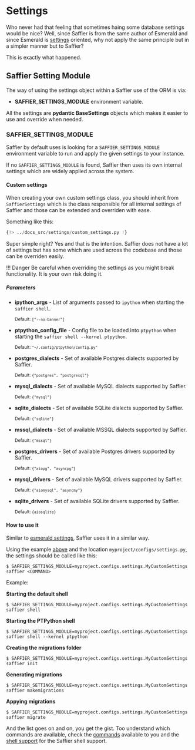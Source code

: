 # Settings

Who never had that feeling that sometimes haing some database settings would be nice? Well, since
Saffier is from the same author of Esmerald and since Esmerald is [settings][esmerald_settings] oriented, why not apply
the same principle but in a simpler manner but to Saffier?

This is exactly what happened.

## Saffier Setting Module

The way of using the settings object within a Saffier use of the ORM is via:

* **SAFFIER_SETTINGS_MODULE** environment variable.

All the settings are **pydantic BaseSettings** objects which makes it easier to use and override
when needed.

### SAFFIER_SETTINGS_MODULE

Saffier by default uses is looking for a `SAFFIER_SETTINGS_MODULE` environment variable to run and
apply the given settings to your instance.

If no `SAFFIER_SETTINGS_MODULE` is found, Saffier then uses its own internal settings which are
widely applied across the system.

#### Custom settings

When creating your own custom settings class, you should inherit from `SaffierSettings` which is
the class responsible for all internal settings of Saffier and those can be extended and overriden
with ease.

Something like this:

```python title="myproject/configs/settings.py"
{!> ../docs_src/settings/custom_settings.py !}
```

Super simple right? Yes and that is the intention. Saffier does not have a lot of settings but
has some which are used across the codebase and those can be overriden easily.

!!! Danger
    Be careful when overriding the settings as you might break functionality. It is your own risk
    doing it.

##### Parameters

* **ipython_args** - List of arguments passed to `ipython` when starting the `saffier shell`.

    <sup>Default: `["--no-banner"]`</sup>

* **ptpython_config_file** - Config file to be loaded into `ptpython` when starting the `saffier shell --kernel ptpython`.

    <sup>Default: `"~/.config/ptpython/config.py"`</sup>

* **postgres_dialects** - Set of available Postgres dialects supported by Saffier.

    <sup>Default: `{"postgres", "postgresql"}`</sup>

* **mysql_dialects** - Set of available MySQL dialects supported by Saffier.

    <sup>Default: `{"mysql"}`</sup>

* **sqlite_dialects** - Set of available SQLite dialects supported by Saffier.

    <sup>Default: `{"sqlite"}`</sup>

* **mssql_dialects** - Set of available MSSQL dialects supported by Saffier.

    <sup>Default: `{"mssql"}`</sup>

* **postgres_drivers** - Set of available Postgres drivers supported by Saffier.

    <sup>Default: `{"aiopg", "asyncpg"}`</sup>

* **mysql_drivers** - Set of available MySQL drivers supported by Saffier.

    <sup>Default: `{"aiomysql", "asyncmy"}`</sup>

* **sqlite_drivers** - Set of available SQLite drivers supported by Saffier.

    <sup>Default: `{aiosqlite}`</sup>

#### How to use it

Similar to [esmerald settings][esmerald_settings], Saffier uses it in a similar way.

Using the example [above](#custom-settings) and the location `myproject/configs/settings.py`, the
settings should be called like this:

```shell
$ SAFFIER_SETTINGS_MODULE=myproject.configs.settings.MyCustomSettings saffier <COMMAND>
```

Example:

**Starting the default shell**

```shell
$ SAFFIER_SETTINGS_MODULE=myproject.configs.settings.MyCustomSettings saffier shell
```

**Starting the PTPython shell**

```shell
$ SAFFIER_SETTINGS_MODULE=myproject.configs.settings.MyCustomSettings saffier shell --kernel ptpython
```

**Creating the migrations folder**

```shell
$ SAFFIER_SETTINGS_MODULE=myproject.configs.settings.MyCustomSettings saffier init
```

**Generating migrations**

```shell
$ SAFFIER_SETTINGS_MODULE=myproject.configs.settings.MyCustomSettings saffier makemigrations
```

**Appying migrations**

```shell
$ SAFFIER_SETTINGS_MODULE=myproject.configs.settings.MyCustomSettings saffier migrate
```

And the list goes on and on, you get the gist. Too understand which commands are available, check
the [commands](./migrations/migrations.md) available to you and the [shell support](./shell.md) for
the Saffier shell support.


[esmerald_settings]: https://esmerald.dev/application/settings/
